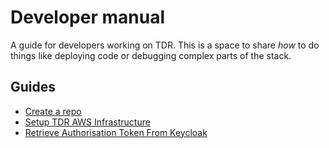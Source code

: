 # Developer manual

A guide for developers working on TDR. This is a space to share _how_ to do
things like deploying code or debugging complex parts of the stack.

## Guides

* [Create a repo](create-repo.md)
* [Setup TDR AWS Infrastructure](tdr-create-aws-instructure-setup.md)
* [Retrieve Authorisation Token From Keycloak](keycloak-retrieve-token.md) 
